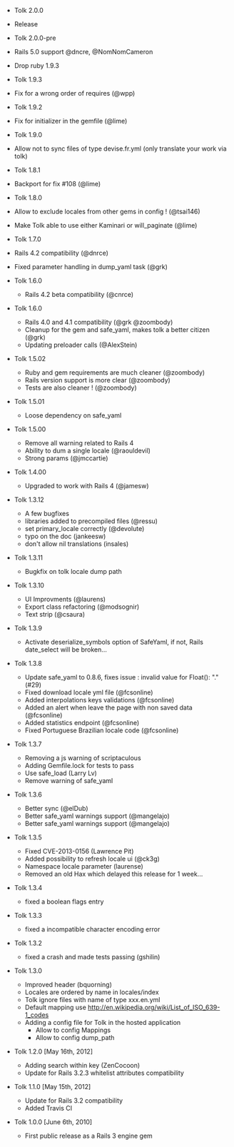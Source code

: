 * Tolk 2.0.0
 * Release

* Tolk 2.0.0-pre
 * Rails 5.0 support @dncre, @NomNomCameron
 * Drop ruby 1.9.3

* Tolk 1.9.3
 * Fix for a wrong order of requires (@wpp)

* Tolk 1.9.2
 * Fix for initializer in the gemfile (@lime)

* Tolk 1.9.0
 * Allow not to sync files of type devise.fr.yml (only translate your work via tolk)

* Tolk 1.8.1
 * Backport for fix #108 (@lime)

* Tolk 1.8.0
 * Allow to exclude locales from other gems in config ! (@tsai146)
 * Make Tolk able to use either Kaminari or will_paginate (@lime)

* Tolk 1.7.0
 * Rails 4.2 compatibility (@dnrce)
 * Fixed parameter handling in dump_yaml task (@grk)

* Tolk 1.6.0
  * Rails 4.2 beta compatibility (@cnrce)

* Tolk 1.6.0
  * Rails 4.0 and 4.1 compatibility (@grk @zoombody)
  * Cleanup for the gem and safe_yaml, makes tolk a better citizen (@grk)
  * Updating preloader calls (@AlexStein)

* Tolk 1.5.02
  * Ruby and gem requirements are much cleaner (@zoombody)
  * Rails version support is more clear (@zoombody)
  * Tests are also cleaner ! (@zoombody)

* Tolk 1.5.01
  * Loose dependency on safe_yaml

* Tolk 1.5.00
  * Remove all warning related to Rails 4
  * Ability to dum a single locale (@raouldevil)
  * Strong params (@jmccartie)


* Tolk 1.4.00
  * Upgraded to work with Rails 4 (@jamesw)

* Tolk 1.3.12
  * A few bugfixes
  * libraries added to precompiled files (@ressu)
  * set primary_locale correctly (@devolute)
  * typo on the doc (jankeesw)
  * don't allow nil translations (insales)

* Tolk 1.3.11
  * Bugkfix on tolk locale dump path

* Tolk 1.3.10
  * UI Improvments (@laurens)
  * Export class refactoring (@modsognir)
  * Text strip (@csaura)

* Tolk 1.3.9
  * Activate deserialize_symbols option of SafeYaml, if not, Rails date_select will be broken...

* Tolk 1.3.8
  * Update safe_yaml to 0.8.6, fixes issue : invalid value for Float(): "." (#29)
  * Fixed download locale yml file (@fcsonline)
  * Added interpolations keys validations (@fcsonline)
  * Added an alert when leave the page with non saved data (@fcsonline)
  * Added statistics endpoint (@fcsonline)
  * Fixed Portuguese Brazilian locale code (@fcsonline)

* Tolk 1.3.7
  * Removing a js warning of scriptaculous
  * Adding Gemfile.lock for tests to pass
  * Use safe_load (Larry Lv)
  * Remove warning of safe_yaml

* Tolk 1.3.6
  * Better sync (@elDub)
  * Better safe_yaml warnings support (@mangelajo)
  * Better safe_yaml warnings support (@mangelajo)

* Tolk 1.3.5
  * Fixed CVE-2013-0156 (Lawrence Pit)
  * Added possibility to refresh locale ui (@ck3g)
  * Namespace locale parameter (laurense)
  * Removed an old Hax which delayed this release for 1 week...

* Tolk 1.3.4
  * fixed a boolean flags entry

* Tolk 1.3.3
  * fixed a incompatible character encoding error

* Tolk 1.3.2
  * fixed a crash and made tests passing (gshilin)

* Tolk 1.3.0
  * Improved header (bquorning)
  * Locales are ordered by name in locales/index
  * Tolk ignore files with name of type xxx.en.yml
  * Default mapping use http://en.wikipedia.org/wiki/List_of_ISO_639-1_codes
  * Adding a config file for Tolk in the hosted application
    * Allow to config Mappings
    * Allow to config dump_path

* Tolk 1.2.0 [May 16th, 2012]
  * Adding search within key (ZenCocoon)
  * Update for Rails 3.2.3 whitelist attributes compatibility


* Tolk 1.1.0 [May 15th, 2012]
  * Update for Rails 3.2 compatibility
  * Added Travis CI

* Tolk 1.0.0 [June 6th, 2010]
  * First public release as a Rails 3 engine gem
